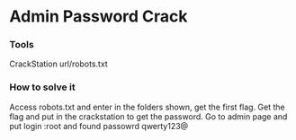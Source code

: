 # Admin Password Crack

### Tools

CrackStation
url/robots.txt

### How to solve it
Access robots.txt and enter in the folders shown, get the first flag.
Get the flag and put in the crackstation to get the password.
Go to admin page and put login :root and found passowrd qwerty123@


